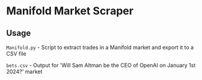 # Manifold Market Scraper 


## Usage

`Manifold.py` - Script to extract trades in a Manifold market and export it to a CSV file

`bets.csv` - Output for 'Will Sam Altman be the CEO of OpenAI on January 1st 2024?' market
